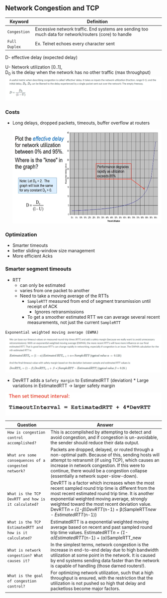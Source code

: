 ## Network Congestion and TCP

| Keyword       | Definition                                                                                            |
| ------------- | ----------------------------------------------------------------------------------------------------- |
| `Congestion`  | Excessive network traffic. End systems are sending too much data for network/routers (core) to handle |
| `Full Duplex` | Ex. Telnet echoes every character sent                                                                |

D- effective delay (expected delay)

U- Network utilization [0..1],  
D<sub>0</sub> is the delay when the network has no other traffic (max throughput)
<img src="./../../images/congestiondelay.PNG">

### Costs

- Long delays, dropped packets, timeouts, buffer overflow at routers

  <img src="./../../images/congestioncollapse.PNG" width="500px" height="300px">

### Optimization

- Smarter timeouts
- better sliding-window size management
- More efficient Acks

### Smarter segment timeouts

- RTT
  - can only be estimated
  - varies from one packet to another
  - Need to take a moving average of the RTTs
    - `SampleRTT` measured from end of segment transmission until receipt of ACK
      - Ignores retransmissions
    - To get a smoother estimated RTT we can average several recent measurements, not just the current `SampleRTT`

`Exponential weighted moving average (EWMA)`
<img src="./../../images/estimatedrtt.PNG">

- DevRTT adds a `Safety margin` to EstimatedRTT (deviation) \* Large variations in EstimatedRTT -> larger safety margin

<img src="./../../images/timeoutrtt.PNG">

| Question                                                 | Answer                                                                                                                                                                                                                                                                                                                         |
| -------------------------------------------------------- | ------------------------------------------------------------------------------------------------------------------------------------------------------------------------------------------------------------------------------------------------------------------------------------------------------------------------------ |
| `How is congestion control accomplished?`                | This is accomplished by attempting to detect and avoid congestion, and if congestion is un-avoidable, the sender should reduce their data output.                                                                                                                                                                              |
| `What are some consequences of a congested network?`     | Packets are dropped, delayed, or routed through a non-optimal path. Because of this, sending hosts will attempt to retransmit (if using TCP), which causes an increase in network congestion. If this were to continue, there would be a congestion collapse (essentially a network super-slow-down).                          |
| `What is the TCP DevRTT and how is it calculated?`       | DevRTT is a factor which increases when the most recent sampled round trip time is different from the most recent estimated round trip time. It is another exponential weighted moving average, strongly weighted toward the most recent deviation value. DevRTT*n = (1-β)DevRTT*(n-1) + β(SampleRTT*new - EstimatedRTT*(n-1)) |
| `What is the TCP EstimatedRTT and how is it calculated?` | EstimatedRTT is a exponential weighted moving average based on recent and past sampled round trip time values. EstimatedRTT*n = (1-α)EstimatedRTT*(n-1) + (α)SampleRTT_new                                                                                                                                                     |
| `What is network congestion? What causes it?`            | In the simplest terms, network congestion is the increase in end-to-end delay due to high bandwidth utilization at some point in the network. It is caused by end systems sending data faster than the network is capable of handling (those darned routers!).                                                                 |
| `What is the goal of congestion control?`                | For optimizing network utilization, such that a high throughput is ensured, with the restriction that the utilization is not pushed so high that delay and packetloss become major factors.                                                                                                                                    |

